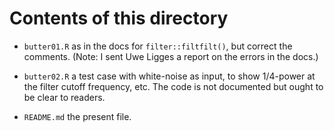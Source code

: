 # Contents of this directory

* `butter01.R` as in the docs for `filter::filtfilt()`, but correct the
  comments. (Note: I sent Uwe Ligges a report on the errors in the docs.)

* `butter02.R` a test case with white-noise as input, to show 1/4-power at the
  filter cutoff frequency, etc. The code is not documented but ought to be
  clear to readers.

* `README.md` the present file.
